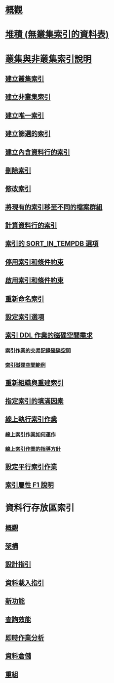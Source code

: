 # [概觀](indexes.md)  
# [堆積 (無叢集索引的資料表)](heaps-tables-without-clustered-indexes.md)  
# [叢集與非叢集索引說明](clustered-and-nonclustered-indexes-described.md)  
## [建立叢集索引](create-clustered-indexes.md)  
## [建立非叢集索引](create-nonclustered-indexes.md)  
## [建立唯一索引](create-unique-indexes.md)  
## [建立篩選的索引](create-filtered-indexes.md)  
## [建立內含資料行的索引](create-indexes-with-included-columns.md)  
## [刪除索引](delete-an-index.md)  
## [修改索引](modify-an-index.md)  
## [將現有的索引移至不同的檔案群組](move-an-existing-index-to-a-different-filegroup.md)  
## [計算資料行的索引](indexes-on-computed-columns.md)  
## [索引的 SORT_IN_TEMPDB 選項](sort-in-tempdb-option-for-indexes.md)  
## [停用索引和條件約束](disable-indexes-and-constraints.md)  
## [啟用索引和條件約束](enable-indexes-and-constraints.md)  
## [重新命名索引](rename-indexes.md)  
## [設定索引選項](set-index-options.md)  
## [索引 DDL 作業的磁碟空間需求](disk-space-requirements-for-index-ddl-operations.md)  
### [索引作業的交易記錄磁碟空間](transaction-log-disk-space-for-index-operations.md)  
### [索引磁碟空間範例](index-disk-space-example.md)  
## [重新組織與重建索引](reorganize-and-rebuild-indexes.md)  
## [指定索引的填滿因素](specify-fill-factor-for-an-index.md)  
## [線上執行索引作業](perform-index-operations-online.md)  
### [線上索引作業如何運作](how-online-index-operations-work.md)  
### [線上索引作業的指導方針](guidelines-for-online-index-operations.md)  
## [設定平行索引作業](configure-parallel-index-operations.md)  
## [索引屬性 F1 說明](index-properties-f1-help.md)  



# 資料行存放區索引
## [概觀](columnstore-indexes-overview.md)  
## [架構](columnstore-indexes-architecture.md)  
## [設計指引](columnstore-indexes-design-guidance.md)  
## [資料載入指引](columnstore-indexes-data-loading-guidance.md)  
## [新功能](columnstore-indexes-what-s-new.md)  
## [查詢效能](columnstore-indexes-query-performance.md)  
## [即時作業分析](get-started-with-columnstore-for-real-time-operational-analytics.md)  
## [資料倉儲](columnstore-indexes-data-warehouse.md)  
## [重組](columnstore-indexes-defragmentation.md)  

